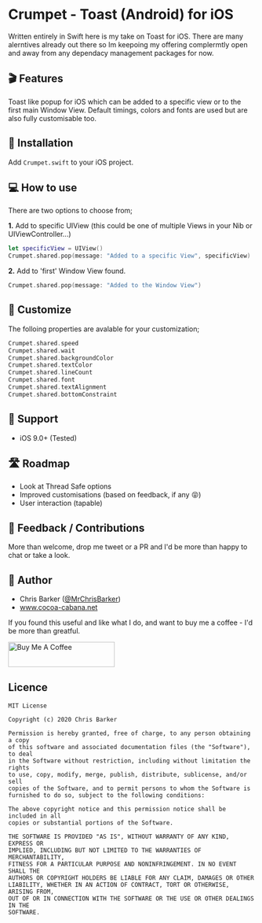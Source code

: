 # Crumpet - Toast (Android) for iOS

Written entirely in Swift here is my take on Toast for iOS. There are many alerntives already out there so Im keepoing my offering complermtly open and away from any dependacy management packages for now.

## 🎬 Features
Toast like popup for iOS which can be added to a specific view or to the first main Window View. Default timings, colors and fonts are used but are also fully customisable too.

## 🧰 Installation
Add `Crumpet.swift` to your iOS project.

## 💻 How to use

There are two options to choose from;

**1.** Add to specific UIView (this could be one of multiple Views in your Nib or UIViewController...)

```swift
let specificView = UIView()
Crumpet.shared.pop(message: "Added to a specific View", specificView)
```

**2.** Add to 'first' Window View found.

```swift
Crumpet.shared.pop(message: "Added to the Window View")
```

## 🎨 Customize

The folloing properties are avalable for your customization;

```swift
Crumpet.shared.speed
Crumpet.shared.wait
Crumpet.shared.backgroundColor
Crumpet.shared.textColor
Crumpet.shared.lineCount
Crumpet.shared.font
Crumpet.shared.textAlignment
Crumpet.shared.bottomConstraint
```
## 📱 Support
- iOS 9.0+ (Tested)

## 🛣 Roadmap
- Look at Thread Safe options
- Improved customisations (based on feedback, if any 😝)
- User interaction (tapable)

## 📝 Feedback / Contributions
More than welcome, drop me tweet or a PR and I'd be more than happy to chat or take a look.

## 📙 Author
- Chris Barker ([@MrChrisBarker](http://twitter.com/mrchrisbarker "@MrChrisBarker"))
- www.cocoa-cabana.net

If you found this useful and like what I do, and want to buy me a coffee - I'd be more than greatful.

<a href="https://www.buymeacoffee.com/MrChrisBarker" target="_blank"><img src="https://www.buymeacoffee.com/assets/img/custom_images/orange_img.png" alt="Buy Me A Coffee" style="height: 51px !important;width: 217px !important;" ></a>

## Licence
```
MIT License

Copyright (c) 2020 Chris Barker

Permission is hereby granted, free of charge, to any person obtaining a copy
of this software and associated documentation files (the "Software"), to deal
in the Software without restriction, including without limitation the rights
to use, copy, modify, merge, publish, distribute, sublicense, and/or sell
copies of the Software, and to permit persons to whom the Software is
furnished to do so, subject to the following conditions:

The above copyright notice and this permission notice shall be included in all
copies or substantial portions of the Software.

THE SOFTWARE IS PROVIDED "AS IS", WITHOUT WARRANTY OF ANY KIND, EXPRESS OR
IMPLIED, INCLUDING BUT NOT LIMITED TO THE WARRANTIES OF MERCHANTABILITY,
FITNESS FOR A PARTICULAR PURPOSE AND NONINFRINGEMENT. IN NO EVENT SHALL THE
AUTHORS OR COPYRIGHT HOLDERS BE LIABLE FOR ANY CLAIM, DAMAGES OR OTHER
LIABILITY, WHETHER IN AN ACTION OF CONTRACT, TORT OR OTHERWISE, ARISING FROM,
OUT OF OR IN CONNECTION WITH THE SOFTWARE OR THE USE OR OTHER DEALINGS IN THE
SOFTWARE.
```

